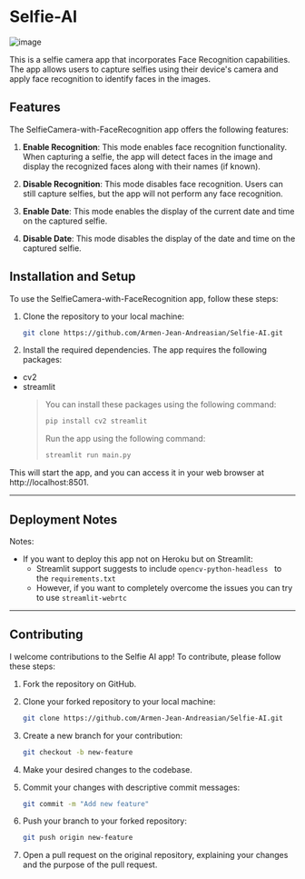 # Selfie-AI
![image](https://external-content.duckduckgo.com/iu/?u=https%3A%2F%2Ftalkjarvis.com%2Fwp-content%2Fuploads%2F2019%2F12%2F1-1.jpg&f=1&nofb=1&ipt=f97256ba48e23d92004bcc7c20e20b8e54ced69c68c2cb85c6fc1e7d99743414&ipo=images)

This is a selfie camera app that incorporates Face Recognition capabilities. 
The app allows users to capture selfies using their device's camera and apply face recognition to identify faces in the images. 


## Features

The SelfieCamera-with-FaceRecognition app offers the following features:

1. **Enable Recognition**: This mode enables face recognition functionality. When capturing a selfie, the app will detect faces in the image and display the recognized faces along with their names (if known).

2. **Disable Recognition**: This mode disables face recognition. Users can still capture selfies, but the app will not perform any face recognition.

3. **Enable Date**: This mode enables the display of the current date and time on the captured selfie.

4. **Disable Date**: This mode disables the display of the date and time on the captured selfie.

## Installation and Setup

To use the SelfieCamera-with-FaceRecognition app, follow these steps:

1. Clone the repository to your local machine:

   ```bash
   git clone https://github.com/Armen-Jean-Andreasian/Selfie-AI.git
   ```
   
2. Install the required dependencies. The app requires the following packages:

- cv2
- streamlit
  > You can install these packages using the following command:
  > ```bash
  > pip install cv2 streamlit
  > ```
  > 
  > Run the app using the following command:
  > ```bash
  > streamlit run main.py
  > ```

This will start the app, and you can access it in your web browser at http://localhost:8501.

---
## Deployment Notes

Notes: 
- If you want to deploy this app not on Heroku but on Streamlit:
  - Streamlit support suggests to include `opencv-python-headless ` to the `requirements.txt`
  - However, if you want to completely overcome the issues you can try to use `streamlit-webrtc`

---
## Contributing
I welcome contributions to the Selfie AI app! To contribute, please follow these steps:

1. Fork the repository on GitHub.

2. Clone your forked repository to your local machine:

   ```bash
   git clone https://github.com/Armen-Jean-Andreasian/Selfie-AI.git
   ```
   
3. Create a new branch for your contribution:

   ```bash
   git checkout -b new-feature
   ```
   
4. Make your desired changes to the codebase.

5. Commit your changes with descriptive commit messages:

   ```bash
   git commit -m "Add new feature"
   ```

6. Push your branch to your forked repository: 
   ```bash
   git push origin new-feature
   ```

7. Open a pull request on the original repository, explaining your changes and the purpose of the pull request.
